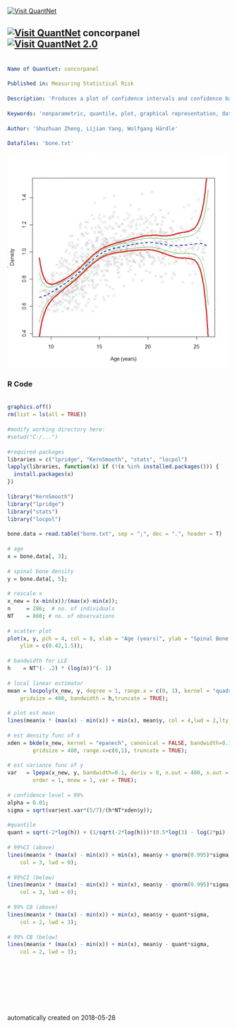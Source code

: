 [<img src="https://github.com/QuantLet/Styleguide-and-FAQ/blob/master/pictures/banner.png" width="888" alt="Visit QuantNet">](http://quantlet.de/)

## [<img src="https://github.com/QuantLet/Styleguide-and-FAQ/blob/master/pictures/qloqo.png" alt="Visit QuantNet">](http://quantlet.de/) **concorpanel** [<img src="https://github.com/QuantLet/Styleguide-and-FAQ/blob/master/pictures/QN2.png" width="60" alt="Visit QuantNet 2.0">](http://quantlet.de/)

```yaml

Name of QuantLet: concorpanel

Published in: Measuring Statistical Risk

Description: 'Produces a plot of confidence intervals and confidence bands for dataset of measurements of spinal bone mineral density at 99% level.'

Keywords: 'nonparametric, quantile, plot, graphical representation, data visualization'

Author: 'Shuzhuan Zheng, Lijian Yang, Wolfgang Härdle'

Datafiles: 'bone.txt'

```

![Picture1](concorpanel.png)

### R Code
```r

graphics.off()
rm(list = ls(all = TRUE))

#modify working directory here:
#setwd("C:/...")

#required packages
libraries = c("lpridge", "KernSmooth", "stats", "locpol")
lapply(libraries, function(x) if (!(x %in% installed.packages())) {
  install.packages(x)
})

library("KernSmooth")
library("lpridge")
library("stats")
library("locpol")

bone.data = read.table("bone.txt", sep = ";", dec = ".", header = T)

# age
x = bone.data[, 3];

# spinal bone density
y = bone.data[, 5]; 

# rescale x
x_new = (x-min(x))/(max(x)-min(x)); 
n     = 286;  # no. of individuals
NT    = 860; # no. of observations

# scatter plot
plot(x, y, pch = 4, col = 8, xlab = "Age (years)", ylab = "Spinal Bone Density", 
    ylim = c(0.42,1.5)); 

# bandwidth for LLE
h    = NT^(- .2) * (log(n))^(- 1) 

# local linear estimator
mean = locpoly(x_new, y, degree = 1, range.x = c(0, 1), kernel = "quadratic", 
    gridsize = 400, bandwidth = h,truncate = TRUE); 

# plot est mean
lines(mean$x * (max(x) - min(x)) + min(x), mean$y, col = 4,lwd = 2,lty = 8); 

# est density func of x
xden = bkde(x_new, kernel = "epanech", canonical = FALSE, bandwidth=0.1,
        gridsize = 400, range.x=c(0,1), truncate = TRUE); 

# est variance func of y
var   = lpepa(x_new, y, bandwidth=0.1, deriv = 0, n.out = 400, x.out = NULL,
        order = 1, mnew = 1, var = TRUE); 

# confidence level = 99%
alpha = 0.01; 
sigma = sqrt(var$est.var*(5/7)/(h*NT*xden$y)); 

#quantile
quant = sqrt(-2*log(h)) + (1/sqrt(-2*log(h)))*(0.5*log(3) - log(2*pi) - log(-log(1 - alpha)/2)); 

# 99%CI (above) 
lines(mean$x * (max(x) - min(x)) + min(x), mean$y + qnorm(0.995)*sigma, 
    col = 3, lwd = 0); 

# 99%CI (below)
lines(mean$x * (max(x) - min(x)) + min(x), mean$y - qnorm(0.995)*sigma,
    col = 3, lwd = 0); 

# 99% CB (above)
lines(mean$x * (max(x) - min(x)) + min(x), mean$y + quant*sigma,
    col = 2, lwd = 3); 

# 99% CB (below)
lines(mean$x * (max(x) - min(x)) + min(x), mean$y - quant*sigma,
    col = 2, lwd = 3); 









```

automatically created on 2018-05-28